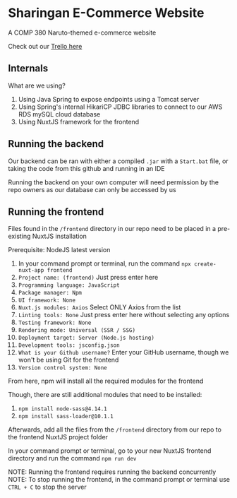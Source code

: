 # Sharingan E-Commerce Website
A COMP 380 Naruto-themed e-commerce website

Check out our [Trello here](https://trello.com/b/Yb0DRvci/e-commerce-website "Sharingan E-Commerce")

## Internals
What are we using?

1. Using Java Spring to expose endpoints using a Tomcat server
2. Using Spring's internal HikariCP JDBC libraries to connect to our AWS RDS mySQL cloud database
3. Using NuxtJS framework for the frontend

## Running the backend
Our backend can be ran with either a compiled `.jar` with a `Start.bat` file, or taking the code from this github
and running in an IDE

Running the backend on your own computer will need permission by the repo owners as our database can only be accessed by us

## Running the frontend
Files found in the `/frontend` directory in our repo need to be placed in a pre-existing NuxtJS installation

Prerequisite: NodeJS latest version

1. In your command prompt or terminal, run the command `npx create-nuxt-app frontend`
2. `Project name: (frontend)` Just press enter here
3. `Programming language: JavaScript`
4. `Package manager: Npm`
5. `UI framework: None`
6. `Nuxt.js modules: Axios` Select ONLY Axios from the list
7. `Linting tools: None` Just press enter here without selecting any options
8. `Testing framework: None`
9. `Rendering mode: Universal (SSR / SSG)`
10. `Deployment target: Server (Node.js hosting)`
11. `Development tools: jsconfig.json`
12. `What is your Github username?` Enter your GitHub username, though we won't be using Git for the frontend
13. `Version control system: None`

From here, npm will install all the required modules for the frontend

Though, there are still additional modules that need to be installed:

1. `npm install node-sass@4.14.1`
2. `npm install sass-loader@10.1.1`

Afterwards, add all the files from the `/frontend` directory from our repo to the frontend NuxtJS project folder

In your command prompt or terminal, go to your new NuxtJS frontend directory and run the command `npm run dev`

NOTE: Running the frontend requires running the backend concurrently
NOTE: To stop running the frontend, in the command prompt or terminal use `CTRL + C` to stop the server
